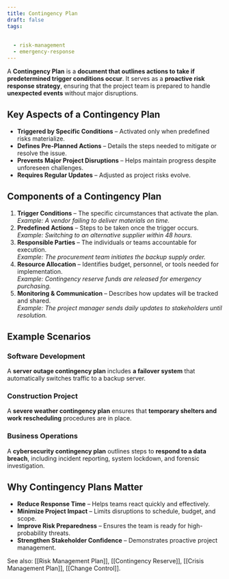 ```yaml
---
title: Contingency Plan
draft: false
tags:
  
  
  - risk-management
  - emergency-response
---
```


A **Contingency Plan** is a **document that outlines actions to take if predetermined trigger conditions occur**. It serves as a **proactive risk response strategy**, ensuring that the project team is prepared to handle **unexpected events** without major disruptions.

## Key Aspects of a Contingency Plan
- **Triggered by Specific Conditions** – Activated only when predefined risks materialize.
- **Defines Pre-Planned Actions** – Details the steps needed to mitigate or resolve the issue.
- **Prevents Major Project Disruptions** – Helps maintain progress despite unforeseen challenges.
- **Requires Regular Updates** – Adjusted as project risks evolve.

## Components of a Contingency Plan
1. **Trigger Conditions** – The specific circumstances that activate the plan.  
   *Example: A vendor failing to deliver materials on time.*
2. **Predefined Actions** – Steps to be taken once the trigger occurs.  
   *Example: Switching to an alternative supplier within 48 hours.*
3. **Responsible Parties** – The individuals or teams accountable for execution.  
   *Example: The procurement team initiates the backup supply order.*
4. **Resource Allocation** – Identifies budget, personnel, or tools needed for implementation.  
   *Example: Contingency reserve funds are released for emergency purchasing.*
5. **Monitoring & Communication** – Describes how updates will be tracked and shared.  
   *Example: The project manager sends daily updates to stakeholders until resolution.*

## Example Scenarios

### **Software Development**
A **server outage contingency plan** includes **a failover system** that automatically switches traffic to a backup server.

### **Construction Project**
A **severe weather contingency plan** ensures that **temporary shelters and work rescheduling** procedures are in place.

### **Business Operations**
A **cybersecurity contingency plan** outlines steps to **respond to a data breach**, including incident reporting, system lockdown, and forensic investigation.

## Why Contingency Plans Matter
- **Reduce Response Time** – Helps teams react quickly and effectively.
- **Minimize Project Impact** – Limits disruptions to schedule, budget, and scope.
- **Improve Risk Preparedness** – Ensures the team is ready for high-probability threats.
- **Strengthen Stakeholder Confidence** – Demonstrates proactive project management.

See also: [[Risk Management Plan]], [[Contingency Reserve]], [[Crisis Management Plan]], [[Change Control]].
